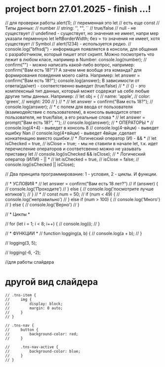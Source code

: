# project born 27.01.2025 - finish ...!
// для проверки работы alert(1);
// переменная это let
// есть еще const
// Типы данных:
// number
// string: '', "", ``
// true/false
// null - не существует
// undefined - существует, но значения не имеет, напри мер указали перменную let leftBorderWidth; без = то значения не имеет, хотя существует
// Symbol
// alert(1234) - используется редко.
// console.log("bfhsdj") - информация появляется в консоли, для общения с разработчиком, который пишет этот скрипт. Можно посмотреть что лежит в любом класе, например в Number:   console.log(number);
// confirm("") - можно написать какой-либо вопрос, например: confirm("Вам есть 18?")? А зачем мне вообще эта команда? для формирования поведения моего сайта. Например: let answer = confirm("Вам есть 18?"); console.log(answer); В зависимости от ответа(да/нет) - соответственно выведет (true/false)
// *
// {} - это комплексный тип данных, который может содержат ьв себе любые другие типы данных. Например:
// let obj = {
//     name: 'apple',
//     color: 'green',
//     weight: 200
// }
// *
// let answer = confirm("Вам есть 18?");
// console.log(answer);
// * с полем для ввода от пользователя (взаимодействие с пользователем), в консоль выводится ответ пользователя, не true/false, а его реальные слова *
// let answer = prompt("Вам есть 18?", "");
// console.log(answer);
// * ОПЕРАТОРЫ *
// console.log(4+4) - выведет в консоль 8
// console.log(4-вйцм) - выведет ошибку Nan
// console.log(4+вйцм) - выведет 4вйцм ,сделает конкатенацию вместо ошибки
// * Логический оператор (И) - && *
// let isChecked = true,
// isClose = true; - мы не ставили в начале let, т.к. идет перечисление операторов и соответсвенно можно не уазывать приставку let
// console.log(isChecked && isClose);
// * Логический оператор (ИЛИ) - || *
// let isChecked = true,
//     isClose = false;
// console.log(isChecked || isClose);


// Два принципа программирование: 1 - условия, 2 - циклы. И функции.

// * УСЛОВИЯ *
// let answer = confirm("Вам есть 18 лет?")
// if (answer) {
//     console.log('Проходите')
// } else {
//     console.log('посмотрите лучше котиков');
// }
// *
// const num = 50;
// if (num < 49) {
//     console.log('неправильно')
// } else if (num > 100) {
//     console.log('Много')
// } else {
//     console.log('Верно')
// }

// * Циклы *

// for (let i = 1; i < 8; i++) {
//     console.log(i);
// }

// * ФУНКЦИИ *
// function logging(a, b) {
//     console.log(a + b);
// }

// logging(3, 5);

// logging(-6, -2);

//для работы слайдера

# другой вид слайдера
    // .tns-item {
    //     img {
    //         display: block;
    //         margin: 0 auto;
    //     }
    // }

    // .tns-nav {
    //     button {
    //         background-color: red;
    //     }

    //     .tns-nav-active {
    //         background-color: blue;
    //     }
    // }